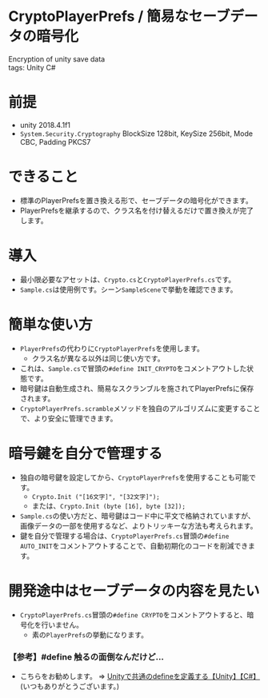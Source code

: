 # CryptoPlayerPrefs / 簡易なセーブデータの暗号化
Encryption of unity save data  
tags: Unity C#

# 前提
- unity 2018.4.1f1
- `System.Security.Cryptography` BlockSize 128bit, KeySize 256bit, Mode CBC, Padding PKCS7

# できること
- 標準のPlayerPrefsを置き換える形で、セーブデータの暗号化ができます。
- PlayerPrefsを継承するので、クラス名を付け替えるだけで置き換えが完了します。

# 導入
- 最小限必要なアセットは、`Crypto.cs`と`CryptoPlayerPrefs.cs`です。
- `Sample.cs`は使用例です。シーン`SampleScene`で挙動を確認できます。

# 簡単な使い方
- `PlayerPrefs`の代わりに`CryptoPlayerPrefs`を使用します。
    - クラス名が異なる以外は同じ使い方です。
- これは、`Sample.cs`で冒頭の`#define INIT_CRYPTO`をコメントアウトした状態です。
- 暗号鍵は自動生成され、簡易なスクランブルを施されてPlayerPrefsに保存されます。
- `CryptoPlayerPrefs.scramble`メソッドを独自のアルゴリズムに変更することで、より安全に管理できます。

# 暗号鍵を自分で管理する
- 独自の暗号鍵を設定してから、`CryptoPlayerPrefs`を使用することも可能です。
    - `Crypto.Init ("[16文字]", "[32文字]");`
    - または、`Crypto.Init (byte [16], byte [32]);`
- `Sample.cs`の使い方だと、暗号鍵はコード中に平文で格納されていますが、画像データの一部を使用するなど、よりトリッキーな方法も考えられます。
- 鍵を自分で管理する場合は、`CryptoPlayerPrefs.cs`冒頭の`#define AUTO_INIT`をコメントアウトすることで、自動初期化のコードを削減できます。
 
# 開発途中はセーブデータの内容を見たい
- `CryptoPlayerPrefs.cs`冒頭の`#define CRYPTO`をコメントアウトすると、暗号化を行いません。
    - 素の`PlayerPrefs`の挙動になります。

### 【参考】#define 触るの面倒なんだけど…
- こちらをお勧めします。 ⇒ [Unityで共通のdefineを定義する【Unity】【C#】](http://kan-kikuchi.hatenablog.com/entry/ScriptingDefineSymbols)  
(いつもありがとうございます。)

